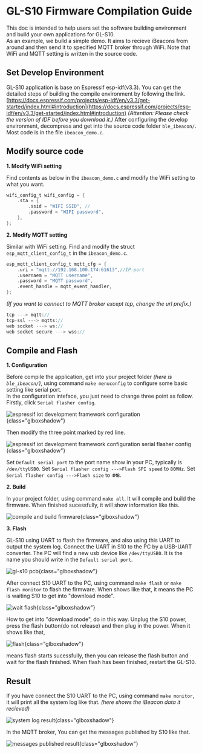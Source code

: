 # GL-S10 Firmware Compilation Guide

This doc is intended to help users set the software building environment and build your own applications for GL-S10.   
As an example, we build a simple demo. It 
aims to recieve iBeacons from around and then send it to specified MQTT broker through WiFi. Note that WiFi and MQTT setting is written in the source code.

## Set Develop Environment

GL-S10 application is base on Espressif esp-idf(v3.3). You can get the detailed steps of building the compile environment by following the link. [https://docs.espressif.com/projects/esp-idf/en/v3.3/get-started/index.html#introduction](https://docs.espressif.com/projects/esp-idf/en/v3.3/get-started/index.html#introduction) *(Attention: Please check the version of IDF before you download it.)*
After configuring the develop environment, decompress and get into the source code folder `ble_ibeacon/`. Most code is in the file `ibeacon_demo.c`.

## Modify source code

**1. Modify WiFi setting**

Find contents as below in the `ibeacon_demo.c` and modify the WiFi setting to what you want.

```c
wifi_config_t wifi_config = {
	.sta = {
		.ssid = "WIFI SSID", //
		.password = "WIFI password",
	},
};
```

**2. Modify MQTT setting**

Similar with WiFi setting. Find and modify the struct `esp_mqtt_client_config_t` in the `ibeacon_demo.c`.

```c
esp_mqtt_client_config_t mqtt_cfg = {
	.uri = "mqtt://192.168.100.174:61613",//IP:port
	.usernaem = "MQTT username",
	.password = "MQTT password",
	.event_handle = mqtt_event_handler,
};
```

*(If you want to connect to MQTT broker except tcp, change the url prefix.)*

```c
tcp ---> mqtt://
tcp-ssl ---> mqtts://
web socket ---> ws://
web socket secure ---> wss://
```

## Compile and Flash

**1. Configuration**

Before compile the application, get into your project folder *(here is `ble_ibeacon/`)*, using command `make menuconfig` to configure some basic setting like serial port.  
In the configuration inteface, you just need to change three point as follow.  
Firstly, click `Serial flasher config`.

![espressif iot development framework configuration](https://static.gl-inet.com/docs/en/3/setup/gl-s10/espressif_iot_development_framework_configuration.jpg){class="glboxshadow"}

Then modify the three point marked by red line.

![espressif iot development framework configuration serial flasher config](https://static.gl-inet.com/docs/en/3/setup/gl-s10/espressif_iot_development_framework_configuration_serial_flasher_config.jpg){class="glboxshadow"}

Set `Default serial port` to the port name show in your PC, typically is `/dev/ttyUSB0`.
Set `Serial flasher config --->Flash SPI speed` to `80MHz`.
Set `Serial flasher config --->Flash size` to `4MB`.

**2. Build**

In your project folder, using command `make all`. It will compile and build the firmware. When finished sucessfully, it will show information like this.

![compile and build firmware](https://static.gl-inet.com/docs/en/3/setup/gl-s10/compile_and_build_firmware.jpg){class="glboxshadow"}

**3. Flash**

GL-S10 using UART to flash the firmware, and also using this UART to output the system log.
Connect the UART in S10 to the PC by a USB-UART converter. The PC will find a new usb device like `/dev/ttyUSB0`. It is the name you should write in the `Default serial port`.   

![gl-s10 pcb](https://static.gl-inet.com/docs/en/3/specification/gl-s10/gl-s10-pinout.jpg){class="glboxshadow"}

After connect S10 UART to the PC, using command `make flash` or `make flash monitor` to flash the firmware. When shows like that, it means the PC is waiting S10 to get into "download mode".

![wait flash](https://static.gl-inet.com/docs/en/3/setup/gl-s10/wait_flash.jpg){class="glboxshadow"}

How to get into "download mode", do in this way. Unplug the S10 power, press the flash button(do not release) and then plug in the power. When it shows like that,

![flash](https://static.gl-inet.com/docs/en/3/setup/gl-s10/flash.jpg){class="glboxshadow"}

means flash starts sucessfully, then you can release the flash button and wait for the flash finished.
When flash has been finished, restart the GL-S10.

## Result

If you have connect the S10 UART to the PC, using command `make monitor`, it will print all the system log like that. *(here shows the iBeacon data it recieved)*

![system log result](https://static.gl-inet.com/docs/en/3/setup/gl-s10/system_log_result.png){class="glboxshadow"}

In the MQTT broker, You can get the messages published by S10 like that.

![messages published result](https://static.gl-inet.com/docs/en/3/setup/gl-s10/messages_published_result.png){class="glboxshadow"}